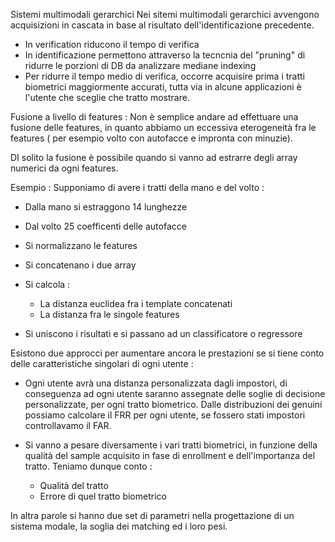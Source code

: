 Sistemi multimodali gerarchici
Nei sitemi multimodali gerarchici avvengono acquisizioni in cascata in base al risultato dell'identificazione precedente.
- In verification riducono il tempo di verifica
- In identificazione permettono attraverso la tecncnia del "pruning" di ridurre le porzioni di DB da analizzare mediane indexing
- Per ridurre il tempo medio di verifica, occorre acquisire prima i tratti biometrici maggiormente accurati, tutta via in alcune applicazioni è l'utente che sceglie che tratto mostrare.

Fusione a livello di features :
Non è semplice andare ad effettuare una fusione delle features, in quanto abbiamo un eccessiva eterogeneità fra le features ( per esempio volto con autofacce e impronta con minuzie).

DI solito la fusione è possibile quando si vanno ad estrarre degli array numerici da ogni features.

Esempio :
Supponiamo di avere i tratti della mano e del volto :
- Dalla mano si estraggono 14 lunghezze
- Dal volto 25 coefficenti delle autofacce

- Si normalizzano le features
- Si concatenano i due array
- Si calcola :
	- La distanza euclidea fra i template concatenati
	- La distanza fra le singole features
- Si uniscono i risultati e si passano ad un classificatore o regressore

Esistono due approcci per aumentare ancora le prestazioni se si tiene conto delle caratteristiche singolari di ogni utente :
- Ogni utente avrà una distanza personalizzata dagli impostori, di conseguenza ad ogni utente saranno assegnate delle soglie di decisione personalizzate, per ogni tratto biometrico.
Dalle distribuzioni dei genuini possiamo calcolare il FRR per ogni utente, se fossero stati impostori controllavamo il FAR.

- Si vanno a pesare diversamente i vari tratti biometrici, in funzione della qualità del sample acquisito in fase di enrollment e dell'importanza del tratto. Teniamo dunque conto :
	- Qualità del tratto
	- Errore di quel tratto biometrico 

In altra parole si hanno due set di parametri nella progettazione di un sistema modale, la soglia dei matching ed i loro pesi.